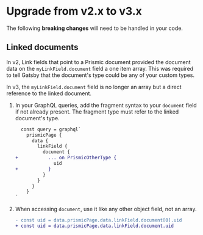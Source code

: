 # Upgrade from v2.x to v3.x

The following **breaking changes** will need to be handled in your code.

## Linked documents

In v2, Link fields that point to a Prismic document provided the document data
on the `myLinkField.document` field a one item array. This was required to tell
Gatsby that the document's type could be any of your custom types.

In v3, the `myLinkField.document` field is no longer an array but a direct
reference to the linked document.

1. In your GraphQL queries, add the fragment syntax to your `document` field if
   not already present. The fragment type must refer to the linked document's
   type.

   ```diff
     const query = graphql`
       prismicPage {
         data {
           linkField {
             document {
   +           ... on PrismicOtherType {
                 uid
   +           }
             }
           }
         }
       }
   `
   ```

2. When accessing `document`, use it like any other object field, not an array.

   ```diff
   - const uid = data.prismicPage.data.linkField.document[0].uid
   + const uid = data.prismicPage.data.linkField.document.uid
   ```
